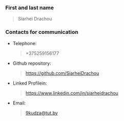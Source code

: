 ### First and last name
  > Siarhei Drachou
### Contacts for communication
- Telephone:
  > +375259156177
- Github repository:
  > https://github.com/SiarheiDrachou
- Linked Profilein:
  > https://www.linkedin.com/in/siarheidrachou
- Email:
  > 9kudza@tut.by